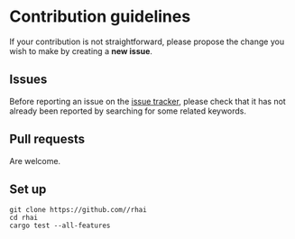 # Contribution guidelines
If your contribution is not straightforward, please propose the change you wish to make by creating a **new issue**. 

## Issues
Before reporting an issue on the
[issue tracker](https://github.com//rhai/issues),
please check that it has not already been reported by searching for some related keywords.

## Pull requests
Are welcome.

## Set up
```shell
git clone https://github.com//rhai
cd rhai
cargo test --all-features
```